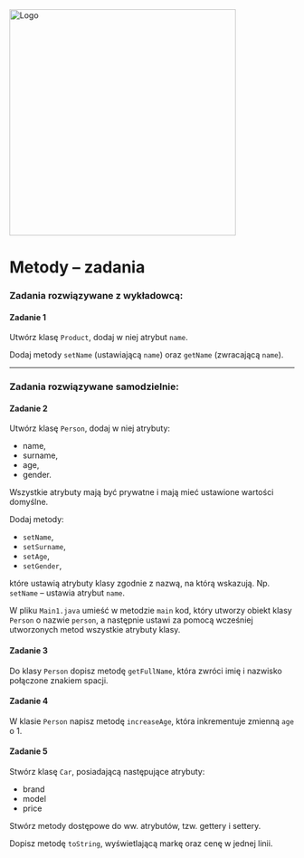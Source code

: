 <img alt="Logo" src="https://coderslab.pl/img/coderslab-logo.png" width="400">

# Metody – zadania

### Zadania rozwiązywane z wykładowcą:

#### Zadanie 1

Utwórz klasę `Product`, dodaj w niej atrybut `name`. 

Dodaj metody `setName` (ustawiającą `name`)  oraz `getName` (zwracającą `name`).

-----------------------------------------------------------------------------

### Zadania rozwiązywane samodzielnie:

#### Zadanie 2

Utwórz klasę `Person`, dodaj w niej atrybuty:

- name,
- surname,
- age,
- gender.

Wszystkie atrybuty mają być prywatne i mają mieć ustawione wartości domyślne.

Dodaj metody:  
- `setName`,
- `setSurname`,
- `setAge`,
- `setGender`,  

które ustawią atrybuty klasy zgodnie z nazwą, na którą wskazują.
Np. `setName` – ustawia atrybut `name`.

W pliku `Main1.java` umieść w metodzie `main` kod, który utworzy obiekt klasy `Person` o nazwie `person`, a następnie
ustawi za pomocą wcześniej utworzonych metod wszystkie atrybuty klasy.

#### Zadanie 3  

Do klasy `Person` dopisz metodę `getFullName`, która zwróci imię i nazwisko połączone znakiem spacji.

#### Zadanie 4  

W klasie `Person` napisz metodę `increaseAge`, która inkrementuje zmienną `age` o 1.

#### Zadanie 5  

Stwórz klasę `Car`, posiadającą następujące atrybuty:

- brand
- model
- price

Stwórz metody dostępowe do ww. atrybutów, tzw. gettery i settery.

Dopisz metodę `toString`, wyświetlającą markę oraz cenę w jednej linii.
